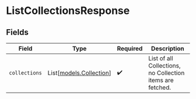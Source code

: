# ListCollectionsResponse


## Fields

| Field                                                     | Type                                                      | Required                                                  | Description                                               |
| --------------------------------------------------------- | --------------------------------------------------------- | --------------------------------------------------------- | --------------------------------------------------------- |
| `collections`                                             | List[[models.Collection](../models/collection.md)]        | :heavy_check_mark:                                        | List of all Collections, no Collection items are fetched. |